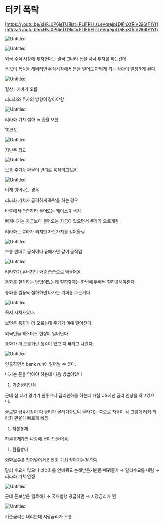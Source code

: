 # 터키 폭락

[https://youtu.be/xHPJ0P6jeTU?list=PLIFRH_sLeVqrejpLDjFnXfRiV296tF1Yf](https://youtu.be/xHPJ0P6jeTU?list=PLIFRH_sLeVqrejpLDjFnXfRiV296tF1Yf)

![Untitled](/images/3proterky/Untitled.png)

![Untitled](/images/3proterky/Untitled%201.png)

외국 주식 시장에 투자한다는 결국 그나라 돈을 사서 투자를 하는건데.

돈값이 폭락을 해버리면 주식시장에서 돈을 벌어도 까먹게 되는 상황이 발생하게 된다. 

![Untitled](/images/3proterky/Untitled%202.png)

절상 : 가치가 오름

리라화와 주가의 방향이 같아야함 

![Untitled](/images/3proterky/Untitled%203.png)

리라화 가치 절하 ⇒ 환율 오름

10년도 

![Untitled](/images/3proterky/Untitled%204.png)

지난주 최고

![Untitled](/images/3proterky/Untitled%205.png)

보통 주가랑 환율이 반대로 움직이고있음

![Untitled](/images/3proterky/Untitled%206.png)

이게 벗어나는 경우

리라화 가치가 급격하게 폭락을 하는 경우 

바깥에서 줍줍하러 들어오는 케이스가 생김

빠져나가는 자금보다 들어오는 자금이 있으면서 주가가 오르게됨

리라화는 절하가 되지만 자산가치를 밀어올림

![Untitled](/images/3proterky/Untitled%207.png)

보통 반대로 움직이다 끝에가면 같이 움직임

![Untitled](/images/3proterky/Untitled%208.png)

 

리라화가 무너지던 와중 줍줍으로 막들어옴

통화를 절하하는 방법이있는데 절하할때는 한번에 두배씩 절하를해야한다 

통화를 찔끔씩 절하하면 나가는 기회를 주는거다

![Untitled](/images/3proterky/Untitled%209.png)

꼭지 시차가있다.

보면은 통화가 더 오르는데 주가가 아예 떨어진다.

외국인들 엑소더스 현상이 일어난다

통화가 더 오를거란 생각이 있고 다 버리고 나간다.

![Untitled](/images/3proterky/Untitled%2010.png)

인출하면서 bank run이 일어날 수 있다.

나가는 돈을 막아야 하는데 다음 방법이있다

1. 기준금리인상

근데 참 터키 경기가 안좋으니 금리인하를 하는데 마침 US에선 금리 인상을 하고있으니..

글로벌 금융시장이 다 금리가 올라가다보니 올라가는 쪽으로 자금이 감 그렇게 터키 리라화 환율이 빠르게 빠짐

1. 자본통제

자본통제하면 나중에 돈이 안들어옴

1. 환율방어

외환보유를 집어넣어서 리라화 가치 떨어지는걸 막자

달러 수요가 많으니 리라화를 안바꿔도 손해받은거만큼 메꿔줄게 ⇒ 달러수요를 내림 ⇒ 리라화 가치 안정

![Untitled](/images/3proterky/Untitled%2011.png)

근데 돈보상은 뭘로해? ⇒ 국채발행 공급하면 ⇒ 시장금리가 뜀

![Untitled](/images/3proterky/Untitled%2012.png)

기준금리는 내리는데 시장금리가 오름